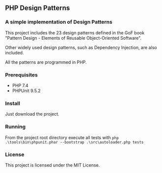 ## PHP Design Patterns

### A simple implementation of Design Patterns

This project includes the 23 design patterns defined in the GoF book "Pattern Design - Elements of Reusable Object-Oriented Software".

Other widely used design patterns, such as Dependency Injection, are also included.

All the patterns are programmed in PHP.

### Prerequisites

- PHP 7.4
- PHPUnit 9.5.2

### Install

Just download the project.

### Running

From the project root directory execute all tests with `php .\tools\bin\phpunit.phar --bootstrap .\src\autoloader.php tests`

### License

This project is licensed under the MIT License.
